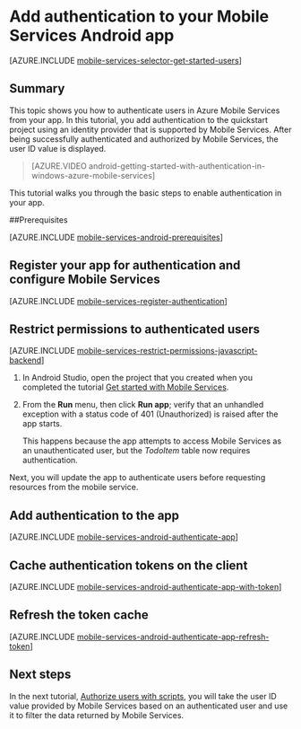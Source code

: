 <properties
	pageTitle="Get started with authentication (Android) | Microsoft Azure"
	description="Learn how to use Mobile Services to authenticate users of your Android app through a variety of identity providers, including Google, Facebook, Twitter, and Microsoft."
	services="mobile-services"
	documentationCenter="android"
	authors="RickSaling"
	manager="dwrede"
	editor=""/>

<tags
	ms.service="mobile-services"
	ms.workload="mobile"
	ms.tgt_pltfrm="mobile-android"
	ms.devlang="java"
	ms.topic="article"
	ms.date="06/16/2015"
	ms.author="ricksal"/>

# Add authentication to your Mobile Services Android app

[AZURE.INCLUDE [mobile-services-selector-get-started-users](../../includes/mobile-services-selector-get-started-users.md)]

## Summary

This topic shows you how to authenticate users in Azure Mobile Services from your app. In this tutorial, you add authentication to the quickstart project using an identity provider that is supported by Mobile Services. After being successfully authenticated and authorized by Mobile Services, the user ID value is displayed.

> [AZURE.VIDEO android-getting-started-with-authentication-in-windows-azure-mobile-services]

This tutorial walks you through the basic steps to enable authentication in your app.


##Prerequisites

[AZURE.INCLUDE [mobile-services-android-prerequisites](../../includes/mobile-services-android-prerequisites.md)]

## Register your app for authentication and configure Mobile Services

[AZURE.INCLUDE [mobile-services-register-authentication](../../includes/mobile-services-register-authentication.md)]

## Restrict permissions to authenticated users

[AZURE.INCLUDE [mobile-services-restrict-permissions-javascript-backend](../../includes/mobile-services-restrict-permissions-javascript-backend.md)]

1. In Android Studio, open the project that you created when you completed the tutorial [Get started with Mobile Services].

2. From the **Run** menu, then click **Run app**; verify that an unhandled exception with a status code of 401 (Unauthorized) is raised after the app starts.

	 This happens because the app attempts to access Mobile Services as an unauthenticated user, but the _TodoItem_ table now requires authentication.

Next, you will update the app to authenticate users before requesting resources from the mobile service.

## Add authentication to the app

[AZURE.INCLUDE [mobile-services-android-authenticate-app](../../includes/mobile-services-android-authenticate-app.md)]

## <a name="cache-tokens"></a>Cache authentication tokens on the client

[AZURE.INCLUDE [mobile-services-android-authenticate-app-with-token](../../includes/mobile-services-android-authenticate-app-with-token.md)]

## <a name="refresh-tokens"></a>Refresh the token cache

[AZURE.INCLUDE [mobile-services-android-authenticate-app-refresh-token](../../includes/mobile-services-android-authenticate-app-refresh-token.md)]



## <a name="next-steps"></a>Next steps

In the next tutorial, [Authorize users with scripts], you will take the user ID value provided by Mobile Services based on an authenticated user and use it to filter the data returned by Mobile Services.

<!-- Anchors. -->
[Register your app for authentication and configure Mobile Services]: #register
[Restrict table permissions to authenticated users]: #permissions
[Add authentication to the app]: #add-authentication
[Store authentication tokens on the client]: #cache-tokens
[Refresh expired tokens]: #refresh-tokens
[Next Steps]:#next-steps

<!-- Images. -->




[4]: ./media/mobile-services-android-get-started-users/mobile-services-selection.png
[5]: ./media/mobile-services-android-get-started-users/mobile-service-uri.png







[13]: ./media/mobile-services-android-get-started-users/mobile-identity-tab.png
[14]: ./media/mobile-services-android-get-started-users/mobile-portal-data-tables.png
[15]: ./media/mobile-services-android-get-started-users/mobile-portal-change-table-perms.png


<!-- URLs. -->

[Submit an app page]: http://go.microsoft.com/fwlink/p/?LinkID=266582
[My Applications]: http://go.microsoft.com/fwlink/p/?LinkId=262039
[Live SDK for Windows]: http://go.microsoft.com/fwlink/p/?LinkId=262253
[Single sign-on for Windows Store apps by using Live Connect]: /develop/mobile/tutorials/single-sign-on-windows-8-dotnet
[Get started with Mobile Services]: /develop/mobile/tutorials/get-started-android
[Add Mobile Services to an existing app]: /develop/mobile/tutorials/get-started-with-data-android
[Get started with authentication]: /develop/mobile/tutorials/get-started-with-users-android
[Get started with push notifications]: /develop/mobile/tutorials/get-started-with-push-android
[Authorize users with scripts]: /develop/mobile/tutorials/authorize-users-in-scripts-android

[Azure Management Portal]: https://manage.windowsazure.com/
